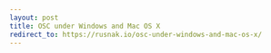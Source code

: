 ```yaml
---
layout: post
title: OSC under Windows and Mac OS X
redirect_to: https://rusnak.io/osc-under-windows-and-mac-os-x/
---
```

